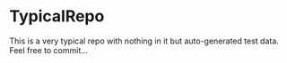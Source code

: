 TypicalRepo
===========

This is a very typical repo with nothing in it but auto-generated test data. Feel free to commit...
